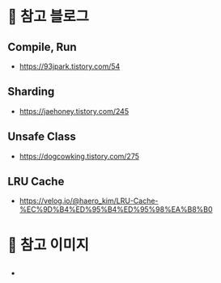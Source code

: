 # 📁 참고 블로그

## Compile, Run
- https://93jpark.tistory.com/54

## Sharding
- https://jaehoney.tistory.com/245

## Unsafe Class
- https://dogcowking.tistory.com/275

## LRU Cache
- https://velog.io/@haero_kim/LRU-Cache-%EC%9D%B4%ED%95%B4%ED%95%98%EA%B8%B0

# 📂 참고 이미지

##
-
